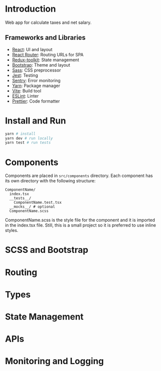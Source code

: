 # Introduction

Web app for calculate taxes and net salary.

## Frameworks and Libraries

* [React](https://reactjs.org/): UI and layout
* [React Router](https://reactrouter.com/): Routing URLs for SPA
* [Redux-toolkit](hhttps://redux-toolkit.js.org/): State management
* [Bootstrap](https://getbootstrap.com/): Theme and layout
* [Sass](https://sass-lang.com/): CSS preprocessor
* [Jest](https://jestjs.io/): Testing
* [Sentry](https://sentry.io/): Error monitoring
* [Yarn](https://yarnpkg.com/): Package manager
* [Vite](https://vitejs.dev/): Build tool
* [ESLint](https://eslint.org/): Linter
* [Prettier](https://prettier.io/): Code formatter

# Install and Run

```bash
yarn # install
yarn dev # run locally
yarn test # run tests
```

# Components

Components are placed in `src/components` directory. Each component has its own directory with the following structure:

```
ComponentName/
  index.tsx
  __tests__/
    ComponentName.test.tsx
  __mocks__/ # optional
  ComponentName.scss
```

ComponentName.scss is the style file for the component and
it is imported in the index.tsx file.
Still, this is a small project so it is preferred to use inline styles.

# SCSS and Bootstrap

# Routing

# Types

# State Management

# APIs

# Monitoring and Logging
